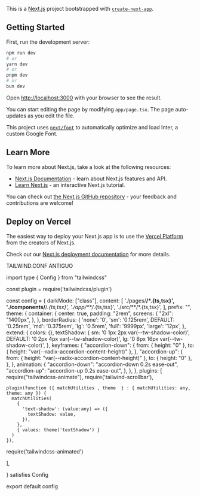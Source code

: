 This is a [Next.js](https://nextjs.org/) project bootstrapped with [`create-next-app`](https://github.com/vercel/next.js/tree/canary/packages/create-next-app).

## Getting Started

First, run the development server:

```bash
npm run dev
# or
yarn dev
# or
pnpm dev
# or
bun dev
```

Open [http://localhost:3000](http://localhost:3000) with your browser to see the result.

You can start editing the page by modifying `app/page.tsx`. The page auto-updates as you edit the file.

This project uses [`next/font`](https://nextjs.org/docs/basic-features/font-optimization) to automatically optimize and load Inter, a custom Google Font.

## Learn More

To learn more about Next.js, take a look at the following resources:

- [Next.js Documentation](https://nextjs.org/docs) - learn about Next.js features and API.
- [Learn Next.js](https://nextjs.org/learn) - an interactive Next.js tutorial.

You can check out [the Next.js GitHub repository](https://github.com/vercel/next.js/) - your feedback and contributions are welcome!

## Deploy on Vercel

The easiest way to deploy your Next.js app is to use the [Vercel Platform](https://vercel.com/new?utm_medium=default-template&filter=next.js&utm_source=create-next-app&utm_campaign=create-next-app-readme) from the creators of Next.js.

Check out our [Next.js deployment documentation](https://nextjs.org/docs/deployment) for more details.






TAILWIND.CONF ANTIGUO


import type { Config } from "tailwindcss"

const plugin = require('tailwindcss/plugin')

const config = {
  darkMode: ["class"],
  content: [
    './pages/**/*.{ts,tsx}',
    './components/**/*.{ts,tsx}',
    './app/**/*.{ts,tsx}',
    './src/**/*.{ts,tsx}',
	],
  prefix: "",
  theme: {
    container: {
      center: true,
      padding: "2rem",
      screens: {
        "2xl": "1400px",
      },
    },
    borderRadius: {
      'none': '0',
      'sm': '0.125rem',
      DEFAULT: '0.25rem',
      'md': '0.375rem',
      'lg': '0.5rem',
      'full': '9999px',
      'large': '12px',
    },
    extend: {
      colors: {},
      textShadow: {
        sm: '0 1px 2px var(--tw-shadow-color)',
        DEFAULT: '0 2px 4px var(--tw-shadow-color)',
        lg: '0 8px 16px var(--tw-shadow-color)',
      },
      keyframes: {
        "accordion-down": {
          from: { height: "0" },
          to: { height: "var(--radix-accordion-content-height)" },
        },
        "accordion-up": {
          from: { height: "var(--radix-accordion-content-height)" },
          to: { height: "0" },
        },
      },
      animation: {
        "accordion-down": "accordion-down 0.2s ease-out",
        "accordion-up": "accordion-up 0.2s ease-out",
      },
    },
  },
  plugins: [
    require("tailwindcss-animate"),
    require('tailwind-scrollbar'),

    plugin(function ({ matchUtilities , theme  } : { matchUtilities: any, theme: any }) {
      matchUtilities(
        {
          'text-shadow': (value:any) => ({
            textShadow: value,
          }),
        },
        { values: theme('textShadow') }
      )
    }),

  require('tailwindcss-animated')
  
  ],

} satisfies Config

export default config